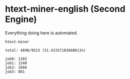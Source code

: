 # htext-miner-english (Second Engine)

Everything doing here is automated.

```
htext-miner

total: 4898/9523 (51.43337183660611%)

job0: 1103
job1: 1248
job2: 1666
job3: 881
```